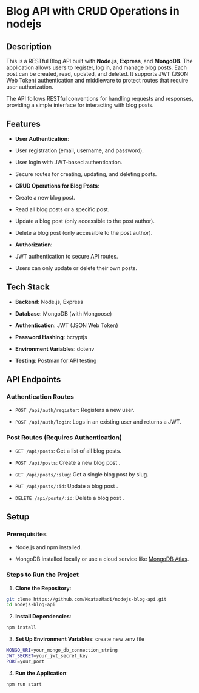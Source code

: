 # Blog API with CRUD Operations in nodejs

  

## Description

  

This is a RESTful Blog API built with **Node.js**, **Express**, and **MongoDB**. The application allows users to register, log in, and manage blog posts. Each post can be created, read, updated, and deleted. It supports JWT (JSON Web Token) authentication and middleware to protect routes that require user authorization.

  

The API follows RESTful conventions for handling requests and responses, providing a simple interface for interacting with blog posts.

  

## Features

  

-  **User Authentication**:

- User registration (email, username, and password).

- User login with JWT-based authentication.

- Secure routes for creating, updating, and deleting posts.

-  **CRUD Operations for Blog Posts**:

- Create a new blog post.

- Read all blog posts or a specific post.

- Update a blog post (only accessible to the post author).

- Delete a blog post (only accessible to the post author).

  

-  **Authorization**:

- JWT authentication to secure API routes.

- Users can only update or delete their own posts.

  

## Tech Stack

  

-  **Backend**: Node.js, Express

-  **Database**: MongoDB (with Mongoose)

-  **Authentication**: JWT (JSON Web Token)

-  **Password Hashing**: bcryptjs

-  **Environment Variables**: dotenv

-  **Testing**: Postman for API testing

  

## API Endpoints

  

### Authentication Routes

  

-  `POST /api/auth/register`: Registers a new user.

-  `POST /api/auth/login`: Logs in an existing user and returns a JWT.

  

### Post Routes (Requires Authentication)

  

-  `GET /api/posts`: Get a list of all blog posts.

-  `POST /api/posts`: Create a new blog post .

-  `GET /api/posts/:slug`: Get a single blog post by slug.

-  `PUT /api/posts/:id`: Update a blog post .

-  `DELETE /api/posts/:id`: Delete a blog post .

  

## Setup

  

### Prerequisites

  

- Node.js and npm installed.

- MongoDB installed locally or use a cloud service like [MongoDB Atlas](https://www.mongodb.com/cloud/atlas).

  

### Steps to Run the Project

  

1.  **Clone the Repository**:

```bash
git clone https://github.com/MoatazMadi/nodejs-blog-api.git
cd nodejs-blog-api
 ```

2.  **Install Dependencies**:
```bash
npm install
 ```  

3.  **Set Up Environment Variables**: create new .env file 
```bash
MONGO_URI=your_mongo_db_connection_string
JWT_SECRET=your_jwt_secret_key
PORT=your_port
 ```

4.  **Run the Application**:
```bash
npm run start  
```